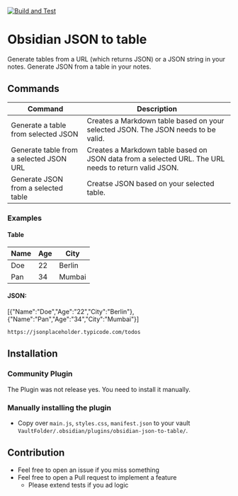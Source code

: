 [![Build and Test](https://github.com/dario-baumberger/obsidian-json-table/actions/workflows/build.yml/badge.svg)](https://github.com/dario-baumberger/obsidian-json-table/actions/workflows/build.yml)

# Obsidian JSON to table

Generate tables from a URL (which returns JSON) or a JSON string in your notes. Generate JSON from a table in your notes.

## Commands

| Command                                 | Description                                                                                          |
| --------------------------------------- | ---------------------------------------------------------------------------------------------------- |
| Generate a table from selected JSON     | Creates a Markdown table based on your selected JSON. The JSON needs to be valid.                    |
| Generate table from a selected JSON URL | Creates a Markdown table based on JSON data from a selected URL. The URL needs to return valid JSON. |
| Generate JSON from a selected table     | Creatse JSON based on your selected table.                                                           |

### Examples

#### Table

| Name | Age | City   |
| ---- | --- | ------ |
| Doe  | 22  | Berlin |
| Pan  | 34  | Mumbai |

#### JSON:

[{"Name":"Doe","Age":"22","City":"Berlin"},{"Name":"Pan","Age":"34","City":"Mumbai"}]

`https://jsonplaceholder.typicode.com/todos`

## Installation

### Community Plugin

The Plugin was not release yes. You need to install it manually.

### Manually installing the plugin

-   Copy over `main.js`, `styles.css`, `manifest.json` to your vault `VaultFolder/.obsidian/plugins/obsidian-json-to-table/`.

## Contribution

-   Feel free to open an issue if you miss something
-   Feel free to open a Pull request to implement a feature
    -   Please extend tests if you ad logic
